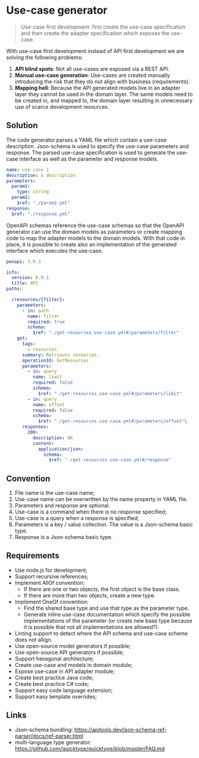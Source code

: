 # Use-case generator

> Use-case first development: first create the use-case specification and then create the adapter specification which exposes the use-case.

With use-case first development instead of API first development we are solving the following problems:

1. **API blind spots**: Not all use-cases are exposed via a REST API.
2. **Manual use-case generation**: Use-cases are created manually introducing the risk that they do not align with business (requirements).  
3. **Mapping hell**: Because the API generated models live in an adapter layer they cannot be used in the domain layer. The same models need to be created in, and mapped to, the domain layer resulting in unnecessary use of scarce development resources.

## Solution

The code generator parses a YAML file which contain a use-case description. Json-schema is used to specify the use-case parameters and response. The parsed use-case specification is used to generate the use-case interface as well as the parameter and response models.

```yaml
name: use case 1
description: a description
parameters:
  param1:
    type: string
  param2:
    $ref: "./param2.yml" 
response:
  $ref: "./response.yml" 
```

OpenAPI schemas reference the use-case schemas so that the OpenAPI generator can use the domain models as parameters or create mapping code to map the adapter models to the domain models. With that code in place, it is possible to create also an implementation of the generated interface which executes the use-case.

```yaml
penapi: 3.0.3

info:
  version: 0.0.1
  title: API
paths:

  /resources/{filter}:
    parameters:
      - in: path
        name: filter
        required: true
        schema:
          $ref: "./get-resources.use-case.yml#/parameters/filter"
    get:
      tags:
        - resources
      summary: Retrieves resources.
      operationId: GetResources
      parameters:
        - in: query
          name: limit
          required: false
          schema:
            $ref: "./get-resources.use-case.yml#/parameters/limit"
        - in: query
          name: offset
          required: false
          schema:
            $ref: "./get-resources.use-case.yml#/parameters/offset"\
      responses:
        200:
          description: OK
          content:
            application/json:
              schema:
                $ref: "./get-resources.use-case.yml#/response"
```

## Convention

1. File name is the use-case name;
2. Use-case name can be overwritten by the name property in YAML file.
3. Parameters and response are optional.
4. Use-case is a command when there is no response specified;
5. Use-case is a query when a response is specified;
6. Parameters is a key / value collection. The value is a Json-schema basic type.
7. Response is a Json-schema basic type.

## Requirements

* Use node.js for development;
* Support recursive references;
* Implement AllOf convention: 
  * If there are one or two objects, the first object is the base class.
  * If there are more than two objects, create a new type. 
* Implement OneOf convention: 
  * Find the shared base type and use that type as the parameter type.
  * Generate inline use-case documentation which specify the possible implementations of the parameter (or create new base type because it is possible that not all implementations are allowed?). 
* Linting support to detect where the API schema and use-case scheme does not allign.
* Use open-source model generators if possible;
* Use open-source API generators if possible;
* Support hexagonal architecture;
* Create use-case and models in domain module;
* Expose use-case in API adapter module;
* Create best practice Java code;
* Create best practice C# code;
* Support easy code language extension;
* Support easy template overrides;

## Links

* Json-schema bundling: https://apitools.dev/json-schema-ref-parser/docs/ref-parser.html
* multi-language type generator: https://github.com/quicktype/quicktype/blob/master/FAQ.md